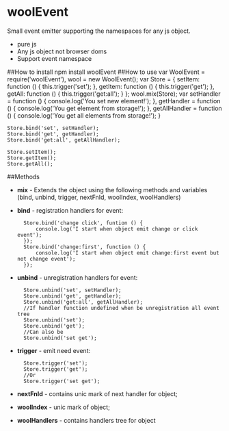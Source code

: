 # woolEvent
Small event emitter supporting the namespaces for any js object.
- pure js
- Any js object not browser doms
- Support event namespace

##How to install
    npm install woolEvent
##How to use
    var WoolEvent = require('woolEvent'), wool = new WoolEvent();
    var Store = {
        setItem: function () {
            this.trigger('set');
        },
        getItem: function () {
            this.trigger('get');
        },
        getAll: function () {
            this.trigger('get:all');
        }
    };
    wool.mix(Store);
    var setHandler = function () {
            console.log('You set new element!');
        },
        getHandler = function () {
            console.log('You get element from storage!');
        },
        getAllHandler = function () {
            console.log('You get all elements from storage!');
        }

    Store.bind('set', setHandler);
    Store.bind('get', getHandler);
    Store.bind('get:all', getAllHandler);
    
    Store.setItem();
    Store.getItem();
    Store.getAll();
##Methods
- **mix** - Extends the object using the following methods and variables (bind, unbind, trigger, nextFnId, woolIndex, woolHandlers)
- **bind** - registration handlers for event:

        Store.bind('change click', funtion () {
            console.log('I start when object emit change or click event');
        });
        Store.bind('change:first', function () {
            console.log('I start when object emit change:first event but not change event');
        });

- **unbind** - unregistration handlers for event:

        Store.unbind('set', setHandler);
        Store.unbind('get', getHandler);
        Store.unbind('get:all', getAllHandler);
        //If handler function undefined when be unregistration all event tree
        Store.unbind('set');
        Store.unbind('get');
        //Сan also be
        Store.unbind('set get');
        
- **trigger** - emit need event:

        Store.trigger('set');
        Store.trigger('get');
        //Or
        Store.trigger('set get');
        
- **nextFnId** - contains unic mark of next handler for object;
- **woolIndex** - unic mark of object;
- **woolHandlers** - contains handlers tree for object
